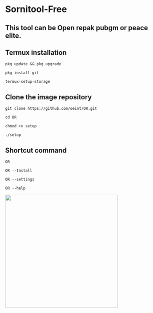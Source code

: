 # Sornitool-Free
## This tool can be Open repak pubgm or peace elite.

## Termux installation

```
pkg update && pkg upgrade 
```
```
pkg install git
```
```
termux-setup-storage
```
## Clone the image repository
```
git clone https://github.com/oeint/OR.git
```
```
cd OR
```
```
chmod +x setup
```
```
./setup
```
## Shortcut command
```
OR
```
```
OR --Install
```
```
OR --settings
```
```
OR --help
```
<img src="https://www.img520.com/Ktn4nq.png" height="360" width="360">
